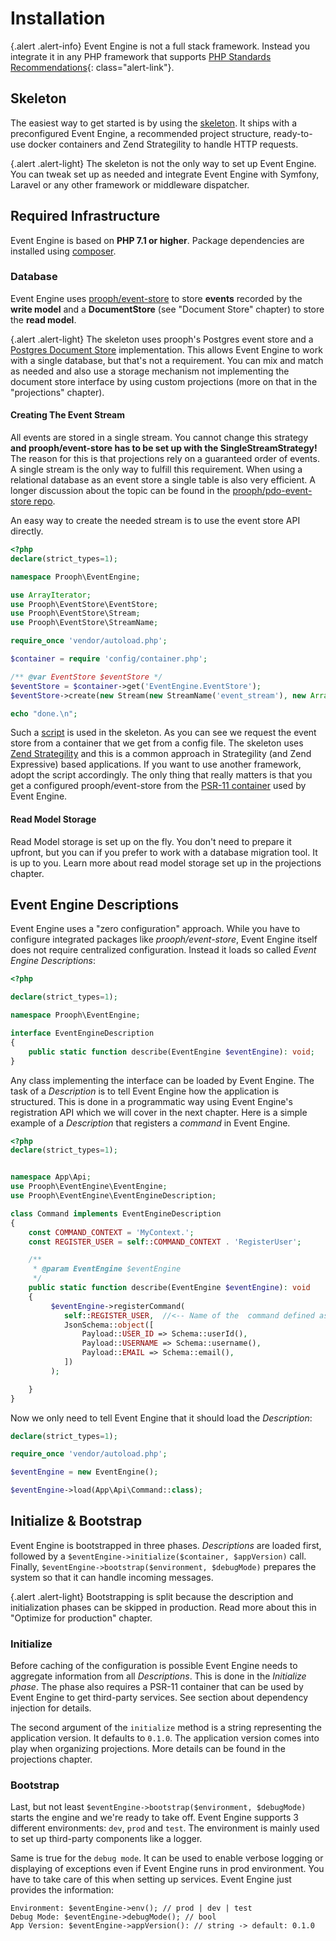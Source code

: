 # Installation

{.alert .alert-info}
Event Engine is not a full stack framework. Instead you integrate it in any PHP framework that supports [PHP Standards Recommendations](https://www.php-fig.org/psr/){: class="alert-link"}.

## Skeleton

The easiest way to get started is by using the [skeleton](https://github.com/proophsoftware/event-machine-skeleton).
It ships with a preconfigured Event Engine, a recommended project structure, ready-to-use docker containers and Zend Strategility to handle HTTP requests.

{.alert .alert-light}
The skeleton is not the only way to set up Event Engine. You can tweak set up as needed and integrate Event Engine with Symfony, Laravel or any other framework
or middleware dispatcher.

## Required Infrastructure

Event Engine is based on **PHP 7.1 or higher**. Package dependencies are installed using [composer](https://getcomposer.org/).

### Database

Event Engine uses [prooph/event-store](http://docs.getprooph.org/event-store/) to store **events** recorded by the **write model**
and a **DocumentStore** (see "Document Store" chapter) to store the **read model**.

{.alert .alert-light}
The skeleton uses prooph's Postgres event store
and a [Postgres Document Store](https://github.com/proophsoftware/postgres-document-store) implementation.
This allows Event Engine to work with a single database, but that's not a requirement. You can mix and match as needed and also use
a storage mechanism not implementing the document store interface by using custom projections (more on that in the "projections" chapter).

#### Creating The Event Stream

All events are stored in a single stream. You cannot change this strategy **and prooph/event-store has to be set up with the SingleStreamStrategy!**
The reason for this is that projections rely on a guaranteed order of events.
A single stream is the only way to fulfill this requirement. When using a relational database as an event store a single
table is also very efficient. A longer discussion about the topic can be found
in the [prooph/pdo-event-store repo](https://github.com/prooph/pdo-event-store/issues/139).

An easy way to create the needed stream is to use the event store API directly.

```php
<?php
declare(strict_types=1);

namespace Prooph\EventEngine;

use ArrayIterator;
use Prooph\EventStore\EventStore;
use Prooph\EventStore\Stream;
use Prooph\EventStore\StreamName;

require_once 'vendor/autoload.php';

$container = require 'config/container.php';

/** @var EventStore $eventStore */
$eventStore = $container->get('EventEngine.EventStore');
$eventStore->create(new Stream(new StreamName('event_stream'), new ArrayIterator()));

echo "done.\n";
```

Such a [script](https://github.com/proophsoftware/event-machine-skeleton/blob/master/scripts/create_event_stream.php) is used in the skeleton.
As you can see we request the event store from a container that we get from a config file. The skeleton uses [Zend Strategility](https://github.com/zendframework/zend-stratigility)
and this is a common approach in Strategility (and Zend Expressive) based applications. If you want to use another framework, adopt the script accordingly.
The only thing that really matters is that you get a configured prooph/event-store from the [PSR-11 container](https://www.php-fig.org/psr/psr-11/)
used by Event Engine.

#### Read Model Storage

Read Model storage is set up on the fly. You don't need to prepare it upfront, but you can if you prefer to work with a database migration tool. It is up to you.
Learn more about read model storage set up in the projections chapter.

## Event Engine Descriptions

Event Engine uses a "zero configuration" approach. While you have to configure integrated packages like *prooph/event-store*, Event Engine itself
does not require centralized configuration. Instead it loads so called *Event Engine Descriptions*:

```php
<?php

declare(strict_types=1);

namespace Prooph\EventEngine;

interface EventEngineDescription
{
    public static function describe(EventEngine $eventEngine): void;
}

```

Any class implementing the interface can be loaded by Event Engine. The task of a *Description* is to tell Event Engine how the application is structured.
This is done in a programmatic way using Event Engine's registration API which we will cover in the next chapter.
Here is a simple example of a *Description* that registers a *command* in Event Engine.

```php
<?php
declare(strict_types=1);


namespace App\Api;
use Prooph\EventEngine\EventEngine;
use Prooph\EventEngine\EventEngineDescription;

class Command implements EventEngineDescription
{
    const COMMAND_CONTEXT = 'MyContext.';
    const REGISTER_USER = self::COMMAND_CONTEXT . 'RegisterUser';

    /**
     * @param EventEngine $eventEngine
     */
    public static function describe(EventEngine $eventEngine): void
    {
         $eventEngine->registerCommand(
            self::REGISTER_USER,  //<-- Name of the  command defined as constant above
            JsonSchema::object([
                Payload::USER_ID => Schema::userId(),
                Payload::USERNAME => Schema::username(),
                Payload::EMAIL => Schema::email(),
            ])
         );

    }
}
```

Now we only need to tell Event Engine that it should load the *Description*:

```php
declare(strict_types=1);

require_once 'vendor/autoload.php';

$eventEngine = new EventEngine();

$eventEngine->load(App\Api\Command::class);

```

## Initialize & Bootstrap

Event Engine is bootstrapped in three phases. *Descriptions* are loaded first, followed by a `$eventEngine->initialize($container, $appVersion)` call.
Finally, `$eventEngine->bootstrap($environment, $debugMode)` prepares the system so that it can handle incoming messages.

{.alert .alert-light}
Bootstrapping is split because the description and initialization phases can be skipped in production.
Read more about this in "Optimize for production" chapter.

### Initialize

Before caching of the configuration is possible Event Engine needs to aggregate information from all *Descriptions*.
This is done in the *Initialize phase*. The phase also requires a PSR-11 container that can be used by Event Engine to get third-party services.
See section about dependency injection for details.

The second argument of the `initialize` method is a string representing the application version. It defaults to `0.1.0`. The application version
comes into play when organizing projections. More details can be found in the projections chapter.

### Bootstrap

Last, but not least `$eventEngine->bootstrap($environment, $debugMode)` starts the engine and we're ready to take off.
Event Engine supports 3 different environments: `dev`, `prod` and `test`. The environment is mainly used to set up third-party components like a logger.

Same is true for the `debug mode`. It can be used to enable verbose logging or displaying of exceptions even if Event Engine runs in prod environment.
You have to take care of this when setting up services. Event Engine just provides the information:

```
Environment: $eventEngine->env(); // prod | dev | test
Debug Mode: $eventEngine->debugMode(); // bool
App Version: $eventEngine->appVersion(): // string -> default: 0.1.0
```














